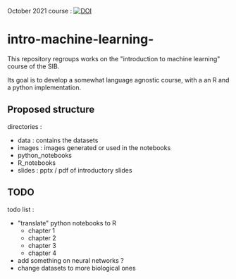 

October 2021 course : [![DOI](https://zenodo.org/badge/DOI/10.5281/zenodo.5547011.svg)](https://doi.org/10.5281/zenodo.5547011)


# intro-machine-learning-

This repository regroups works on the "introduction to machine learning" course of the SIB.

Its goal is to develop a somewhat language agnostic course, with a an R and a python implementation.

## Proposed structure

directories :
* data : contains the datasets
* images : images generated or used in the notebooks
* python_notebooks
* R_notebooks
* slides : pptx / pdf of introductory slides 

## TODO

todo list :
 * "translate" python notebooks to R
 	* chapter 1
 	* chapter 2
 	* chapter 3
 	* chapter 4
 * add something on neural networks ?
 * change datasets to more biological ones



